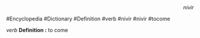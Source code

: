 
<div align="right"><i>nivir</i></div>

#Encyclopedia #Dictionary #Definition #verb #nivir #nivir #tocome

*verb*
**Definition :** to come